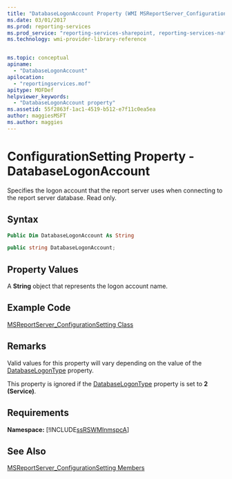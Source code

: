 ```yaml
---
title: "DatabaseLogonAccount Property (WMI MSReportServer_ConfigurationSetting) | Microsoft Docs"
ms.date: 03/01/2017
ms.prod: reporting-services
ms.prod_service: "reporting-services-sharepoint, reporting-services-native"
ms.technology: wmi-provider-library-reference


ms.topic: conceptual
apiname: 
  - "DatabaseLogonAccount"
apilocation: 
  - "reportingservices.mof"
apitype: MOFDef
helpviewer_keywords: 
  - "DatabaseLogonAccount property"
ms.assetid: 55f2863f-1ac1-4519-b512-e7f11c0ea5ea
author: maggiesMSFT
ms.author: maggies
---
```

# ConfigurationSetting Property - DatabaseLogonAccount
  Specifies the logon account that the report server uses when connecting to the report server database. Read only.  
  
## Syntax  
  
```vb  
Public Dim DatabaseLogonAccount As String  
```  
  
```csharp  
public string DatabaseLogonAccount;  
```  
  
## Property Values  
 A **String** object that represents the logon account name.  
  
## Example Code  
 [MSReportServer_ConfigurationSetting Class](../../reporting-services/wmi-provider-library-reference/msreportserver-configurationsetting-class.md)  
  
## Remarks  
 Valid values for this property will vary depending on the value of the [DatabaseLogonType](../../reporting-services/wmi-provider-library-reference/configurationsetting-property-databaselogontype.md) property.  
  
 This property is ignored if the [DatabaseLogonType](../../reporting-services/wmi-provider-library-reference/configurationsetting-property-databaselogontype.md) property is set to **2 (Service)**.  
  
## Requirements  
 **Namespace:** [!INCLUDE[ssRSWMInmspcA](../../includes/ssrswminmspca-md.md)]  
  
## See Also  
 [MSReportServer_ConfigurationSetting Members](../../reporting-services/wmi-provider-library-reference/msreportserver-configurationsetting-members.md)  
  
  
